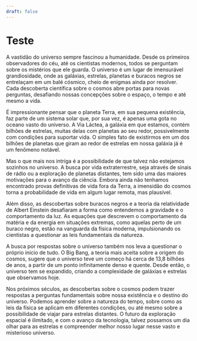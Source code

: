 ```yaml
---
draft: false
---
```


# Teste

A vastidão do universo sempre fascinou a humanidade. Desde os primeiros observadores do céu, até os cientistas modernos, todos se perguntam sobre os mistérios que ele guarda. O universo é um lugar de imensurável grandiosidade, onde as galáxias, estrelas, planetas e buracos negros se entrelaçam em um balé cósmico, cheio de enigmas ainda por resolver. Cada descoberta científica sobre o cosmos abre portas para novas perguntas, desafiando nossas concepções sobre o espaço, o tempo e até mesmo a vida.

É impressionante pensar que o planeta Terra, em sua pequena existência, faz parte de um sistema solar que, por sua vez, é apenas uma gota no oceano vasto do universo. A Via Láctea, a galáxia em que estamos, contém bilhões de estrelas, muitas delas com planetas ao seu redor, possivelmente com condições para suportar vida. O simples fato de existirmos em um dos bilhões de planetas que giram ao redor de estrelas em nossa galáxia já é um fenômeno notável.

Mas o que mais nos intriga é a possibilidade de que talvez não estejamos sozinhos no universo. A busca por vida extraterrestre, seja através de sinais de rádio ou a exploração de planetas distantes, tem sido uma das maiores motivações para o avanço da ciência. Embora ainda não tenhamos encontrado provas definitivas de vida fora da Terra, a imensidão do cosmos torna a probabilidade de vida em algum lugar remota, mas plausível.

Além disso, as descobertas sobre buracos negros e a teoria da relatividade de Albert Einstein desafiaram a forma como entendemos a gravidade e o comportamento da luz. As equações que descrevem o comportamento da matéria e da energia em situações extremas, como aquelas perto de um buraco negro, estão na vanguarda da física moderna, impulsionando os cientistas a questionar as leis fundamentais da natureza.

A busca por respostas sobre o universo também nos leva a questionar o próprio início de tudo. O Big Bang, a teoria mais aceita sobre a origem do cosmos, sugere que o universo teve um começo há cerca de 13,8 bilhões de anos, a partir de um ponto infinitamente denso e quente. Desde então, o universo tem se expandido, criando a complexidade de galáxias e estrelas que observamos hoje.

Nos próximos séculos, as descobertas sobre o cosmos podem trazer respostas a perguntas fundamentais sobre nossa existência e o destino do universo. Podemos aprender sobre a natureza do tempo, sobre como as leis da física se aplicam em diferentes condições, ou até mesmo sobre a possibilidade de viajar para estrelas distantes. O futuro da exploração espacial é ilimitado, e com o avanço da tecnologia, talvez possamos um dia olhar para as estrelas e compreender melhor nosso lugar nesse vasto e misterioso universo.